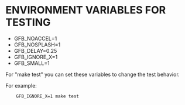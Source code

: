 # ENVIRONMENT VARIABLES FOR TESTING

* GFB_NOACCEL=1
* GFB_NOSPLASH=1
* GFB_DELAY=0.25
* GFB_IGNORE_X=1
* GFB_SMALL=1

For "make test" you can set these variables to change the test behavior.

For example:
```
    GFB_IGNORE_X=1 make test
```
